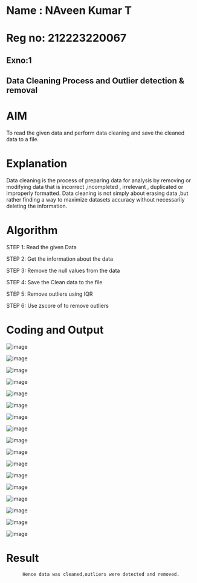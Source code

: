 # Name : NAveen Kumar T
# Reg no: 212223220067
## Exno:1
## Data Cleaning Process and Outlier detection & removal

# AIM
To read the given data and perform data cleaning and save the cleaned data to a file.

# Explanation
Data cleaning is the process of preparing data for analysis by removing or modifying data that is incorrect ,incompleted , irrelevant , duplicated or improperly formatted. Data cleaning is not simply about erasing data ,but rather finding a way to maximize datasets accuracy without necessarily deleting the information.

# Algorithm
STEP 1: Read the given Data

STEP 2: Get the information about the data

STEP 3: Remove the null values from the data

STEP 4: Save the Clean data to the file

STEP 5: Remove outliers using IQR

STEP 6: Use zscore of to remove outliers

# Coding and Output

![image](https://github.com/user-attachments/assets/6aa833e0-7539-47d7-b25a-b79ccd669789)

![image](https://github.com/user-attachments/assets/243c31a7-905b-47cf-9c86-31aa9be133b7)

![image](https://github.com/user-attachments/assets/db921231-e9b3-4d6a-aaeb-76b10819dc3b)

![image](https://github.com/user-attachments/assets/7f52f667-92bd-4a37-a1a9-5ec5b2d303fe)

![image](https://github.com/user-attachments/assets/60e03fa9-1ea5-4049-8d34-651b916a1e4a)

![image](https://github.com/user-attachments/assets/52257345-aa9b-4098-a330-205937315389)

![image](https://github.com/user-attachments/assets/0ea81fbf-ea73-4a9a-8a70-d3b885525a8f)

![image](https://github.com/user-attachments/assets/b0938f89-7c22-4086-8a11-da0827284f97)

![image](https://github.com/user-attachments/assets/6cee37a4-61d0-4b80-b53c-0b13144ef889)

![image](https://github.com/user-attachments/assets/3405554e-a064-4ad3-b3b3-e730fa060a4a)

![image](https://github.com/user-attachments/assets/5a964c24-67b4-4970-b938-b6c2d023e378)

![image](https://github.com/user-attachments/assets/ef2e57a4-42f5-494b-b82f-f251d243b052)

![image](https://github.com/user-attachments/assets/9bd7894c-3c0b-4673-8df3-906c2c3ece26)

![image](https://github.com/user-attachments/assets/49189620-4f28-4a0f-9952-7da9131df53b)

![image](https://github.com/user-attachments/assets/0c1d281a-d7a6-4ca8-96ba-e1a874715e39)

![image](https://github.com/user-attachments/assets/54cda7a6-33ff-42d7-9839-df4106666419)

![image](https://github.com/user-attachments/assets/d707b23c-cecc-4bca-b96e-5e69d5c4ab84)


# Result
          Hence data was cleaned,outliers were detected and removed.
